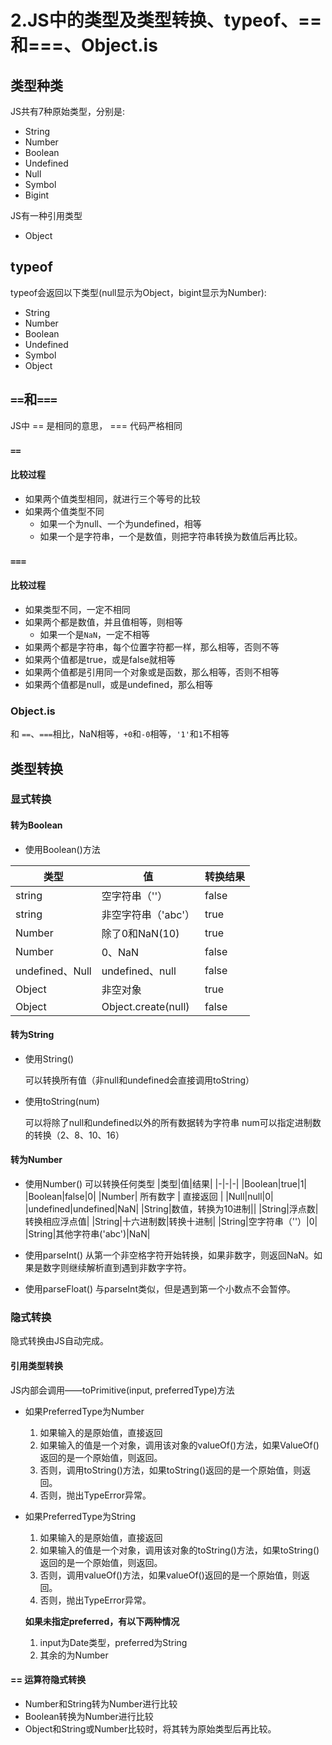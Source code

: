 # 2.JS中的类型及类型转换、typeof、==和===、Object.is

## 类型种类

JS共有7种原始类型，分别是:

- String
- Number
- Boolean
- Undefined
- Null
- Symbol
- Bigint

JS有一种引用类型

- Object

## typeof

typeof会返回以下类型(null显示为Object，bigint显示为Number):

- String
- Number
- Boolean
- Undefined
- Symbol
- Object

## ```==```和```===```

JS中 == 是相同的意思， === 代码严格相同

### ``==``

#### 比较过程

- 如果两个值类型相同，就进行三个等号的比较
- 如果两个值类型不同
   - 如果一个为null、一个为undefined，相等
   - 如果一个是字符串，一个是数值，则把字符串转换为数值后再比较。

### ``===``

#### 比较过程

 - 如果类型不同，一定不相同
 - 如果两个都是数值，并且值相等，则相等
   - 如果一个是``NaN``，一定不相等
 - 如果两个都是字符串，每个位置字符都一样，那么相等，否则不等
 - 如果两个值都是true，或是false就相等
 - 如果两个值都是引用同一个对象或是函数，那么相等，否则不相等
 - 如果两个值都是null，或是undefined，那么相等

### Object.is

和 ``==``、``===``相比，NaN相等，``+0``和``-0``相等，``'1'``和``1``不相等

## 类型转换

### 显式转换

#### 转为Boolean

- 使用Boolean()方法

|类型|值|转换结果|
|-|-|-|
|string|空字符串（''）|false|
|string|非空字符串（'abc'）|true|
|Number|除了0和NaN(10)|true|
|Number|0、NaN|false|
|undefined、Null|undefined、null|false|
|Object|非空对象|true|
|Object|Object.create(null)|false|

#### 转为String

- 使用String()
  
  可以转换所有值（非null和undefined会直接调用toString）

- 使用toString(num)
  
  可以将除了null和undefined以外的所有数据转为字符串
  num可以指定进制数的转换（2、8、10、16）

#### 转为Number

- 使用Number()
  可以转换任何类型
  |类型|值|结果|
  |-|-|-|
  |Boolean|true|1|
  |Boolean|false|0|
  |Number| 所有数字 | 直接返回 |
  |Null|null|0|
  |undefined|undefined|NaN|
  |String|数值，转换为10进制||
  |String|浮点数|转换相应浮点值|
  |String|十六进制数|转换十进制|
  |String|空字符串（''）|0|
  |String|其他字符串('abc')|NaN|

- 使用parseInt()
  从第一个非空格字符开始转换，如果非数字，则返回NaN。如果是数字则继续解析直到遇到非数字字符。
- 使用parseFloat()
  与parseInt类似，但是遇到第一个小数点不会暂停。



### 隐式转换

隐式转换由JS自动完成。

#### 引用类型转换

JS内部会调用——toPrimitive(input, preferredType)方法

- 如果PreferredType为Number
  1. 如果输入的是原始值，直接返回
  2. 如果输入的值是一个对象，调用该对象的valueOf()方法，如果ValueOf()返回的是一个原始值，则返回。
  3. 否则，调用toString()方法，如果toString()返回的是一个原始值，则返回。
  4. 否则，抛出TypeError异常。

- 如果PreferredType为String
  1. 如果输入的是原始值，直接返回
  2. 如果输入的值是一个对象，调用该对象的toString()方法，如果toString()返回的是一个原始值，则返回。
  3. 否则，调用valueOf()方法，如果valueOf()返回的是一个原始值，则返回。
  4. 否则，抛出TypeError异常。

  **如果未指定preferred，有以下两种情况**
  1. input为Date类型，preferred为String
  2. 其余的为Number

#### == 运算符隐式转换

- Number和String转为Number进行比较
- Boolean转换为Number进行比较
- Object和String或Number比较时，将其转为原始类型后再比较。

